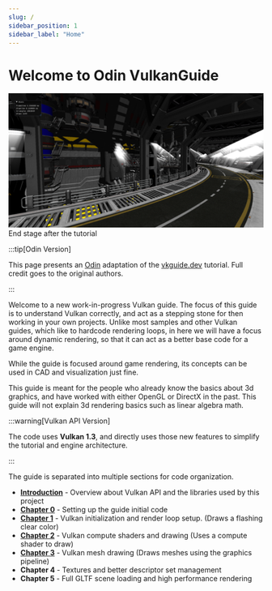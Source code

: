 ```yaml
---
slug: /
sidebar_position: 1
sidebar_label: "Home"
---
```


# Welcome to Odin VulkanGuide

![scene](./img/fullscene.png)
End stage after the tutorial

:::tip[Odin Version]

This page presents an [Odin](https://odin-lang.org/) adaptation of the
[vkguide.dev](https://vkguide.dev/) tutorial. Full credit goes to the original authors.

:::

Welcome to a new work-in-progress Vulkan guide. The focus of this guide is to understand Vulkan
correctly, and act as a stepping stone for then working in your own projects. Unlike most
samples and other Vulkan guides, which like to hardcode rendering loops, in here we will have a
focus around dynamic rendering, so that it can act as a better base code for a game engine.

While the guide is focused around game rendering, its concepts can be used in CAD and
visualization just fine.

This guide is meant for the people who already know the basics about 3d graphics, and have
worked with either OpenGL or DirectX in the past. This guide will not explain 3d rendering
basics such as linear algebra math.

:::warning[Vulkan API Version]

The code uses **Vulkan 1.3**, and directly uses those new features to simplify the tutorial and
engine architecture.

:::

The guide is separated into multiple sections for code organization.

- **[Introduction](/category/introduction)** - Overview about Vulkan API and the libraries used
  by this project
- **[Chapter 0](/category/0-project-setup)** - Setting up the guide initial code
- **[Chapter 1](/category/1-initializing-vulkan)** - Vulkan initialization and render loop
  setup. (Draws a flashing clear color)
- **[Chapter 2](/category/2-drawing-with-compute)** - Vulkan compute shaders and drawing (Uses
  a compute shader to draw)
- **[Chapter 3](/category/3-graphics-pipelines)** - Vulkan mesh drawing (Draws meshes using
  the graphics pipeline)
- **Chapter 4** - Textures and better descriptor set management
- **Chapter 5** - Full GLTF scene loading and high performance rendering
